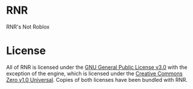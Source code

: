 # RNR
RNR's Not Roblox

# License
All of RNR is licensed under the [GNU General Public License v3.0](https://www.gnu.org/licenses/gpl-3.0.txt) with the exception of the engine, which is licensed under the [Creative Commons Zero v1.0 Universal](https://creativecommons.org/publicdomain/zero/1.0/legalcode.txt). Copies of both licenses have been bundled with RNR.